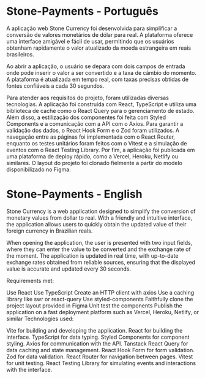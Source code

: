 # Stone-Payments - Português

A aplicação web Stone Currency foi desenvolvida para simplificar a conversão de valores monetários de dólar para real. A plataforma oferece uma interface amigável e fácil de usar, permitindo que os usuários obtenham rapidamente o valor atualizado da moeda estrangeira em reais brasileiros.

Ao abrir a aplicação, o usuário se depara com dois campos de entrada onde pode inserir o valor a ser convertido e a taxa de câmbio do momento. A plataforma é atualizada em tempo real, com taxas precisas obtidas de fontes confiáveis a cada 30 segundos.

Para atender aos requisitos do projeto, foram utilizadas diversas tecnologias. A aplicação foi construída com React, TypeScript e utiliza uma biblioteca de cache como o React Query para o gerenciamento de estado. Além disso, a estilização dos componentes foi feita com Styled Components e a comunicação com a API com o Axios. Para garantir a validação dos dados, o React Hook Form e o Zod foram utilizados. A navegação entre as páginas foi implementada com o React Router, enquanto os testes unitários foram feitos com o Vitest e a simulação de eventos com o React Testing Library. Por fim, a aplicação foi publicada em uma plataforma de deploy rápido, como a Vercel, Heroku, Netlify ou similares. O layout do projeto foi clonado fielmente a partir do modelo disponibilizado no Figma.

# Stone-Payments - English

Stone Currency is a web application designed to simplify the conversion of monetary values from dollar to real. With a friendly and intuitive interface, the application allows users to quickly obtain the updated value of their foreign currency in Brazilian reals.

When opening the application, the user is presented with two input fields, where they can enter the value to be converted and the exchange rate of the moment. The application is updated in real time, with up-to-date exchange rates obtained from reliable sources, ensuring that the displayed value is accurate and updated every 30 seconds.

Requirements met:

Use React
Use TypeScript
Create an HTTP client with axios
Use a caching library like swr or react-query
Use styled-components
Faithfully clone the project layout provided in Figma
Unit test the components
Publish the application on a fast deployment platform such as Vercel, Heroku, Netlify, or similar
Technologies used:

Vite for building and developing the application.
React for building the interface.
TypeScript for data typing.
Styled Components for component styling.
Axios for communication with the API.
Tanstack React Query for data caching and state management.
React Hook Form for form validation.
Zod for data validation.
React Router for navigation between pages.
Vitest for unit testing.
React Testing Library for simulating events and interactions with the interface.
